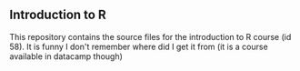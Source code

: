 ## Introduction to R

This repository contains the source files for the introduction to R course (id 58).
It is funny I don't remember where did I get it from (it is a course available in datacamp though)
